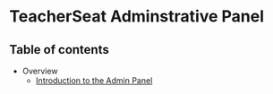 # TeacherSeat Adminstrative Panel

## Table of contents 

- Overview
  - [Introduction to the Admin Panel](/overview/introduction.md)
